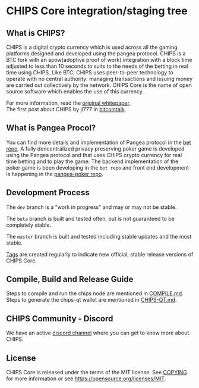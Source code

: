 CHIPS Core integration/staging tree
=====================================

What is CHIPS?
----------------

CHIPS is a digital crypto currency which is used across all the gaming platforms 
designed and developed using the pangea protocol. CHIPS is a  BTC fork with an 
apow(adoptive proof of work) integration with a block time adjusted to less than 
10 seconds to suits to the needs of the betting in real time using CHIPS. Like BTC, 
CHIPS uses peer-to-peer technology to operate with no central authority: managing 
transactions and issuing money are carried out collectively by the network. CHIPS 
Core is the name of open source software which enables the use of this currency.

For more information, read the [original whitepaper](https://cdn.discordapp.com/attachments/455737840668770315/456036359870611457/Unsolicited_PANGEA_WP.pdf). <br/>
The first post about CHIPS by jl777 in [bitcointalk](https://bitcointalk.org/index.php?topic=2078449.0).

What is Pangea Procol?
----------------------

You can find more details and implementation of Pangea protocol in the [bet repo](https://github.com/chips-blockchain/bet.git). 
A fully dencentralized privacy preserving poker game is developed using the Pangea protocol and that uses CHIPS crypto currency for
real time betting and to play the game. The backend implementation of the poker game is been developing in the `bet repo` and front end 
development is happening in the [pangea-poker repo](https://github.com/chips-blockchain/pangea-poker).

Development Process
-------------------

The `dev` branch is a "work in progress" and may or may not be stable.

The `beta` branch is built and tested often, but is not guaranteed to be completely stable.

The `master` branch is built and tested including stable updates and the most stable. 

[Tags](https://github.com/chips-blockchain/chips-qt/tags) are created
regularly to indicate new official, stable release versions of CHIPS Core.

Compile, Build and Release Guide
--------------------------------

Steps to compile and run the chips node are mentioned in [COMPILE.md](/doc/COMPILE.md). <br/>
Steps to generate the chips-qt wallet are mentioned in [CHIPS-QT.md](/doc/CHIPS-QT.md).

CHIPS Community - Discord
-------------------------

We have an active [discord channel](https://discord.gg/tV7ADNE) where you can get to know more about CHIPS.

License
-------

CHIPS Core is released under the terms of the MIT license. See [COPYING](COPYING) for more
information or see https://opensource.org/licenses/MIT.
